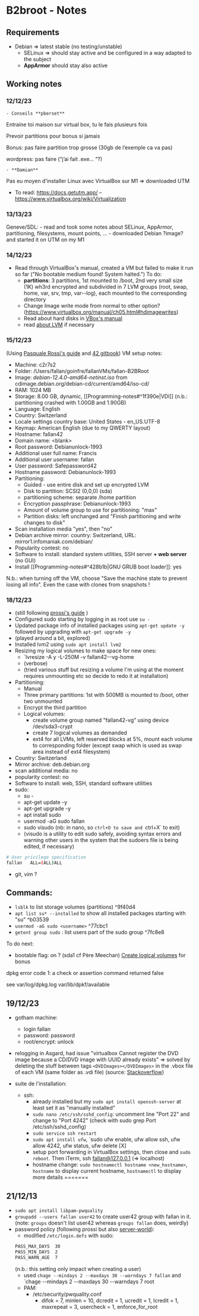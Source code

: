 # B2broot - Notes


## Requirements
- Debian => latest stable (no testing/unstable)
	- SELinux => should stay active and be configured in a way adapted to the subject
	- **AppArmor** should stay also active


## Working notes
### 12/12/23
	- Conseils **pberset**
Entraine toi maison sur virtual box, tu le fais plusieurs fois

Prevoir partitions pour bonus si jamais

Bonus: pas faire partition trop grosse (30gb de l’exemple ca va pas)

wordpress: pas faire (“j’ai fait .exe… “?)

	- **Damian**
Pas eu moyen d'installer Linux avec VirtualBox sur M1
=> downloaded UTM
- To read: https://docs.getutm.app/    –    https://www.virtualbox.org/wiki/Virtualization

### 13/13/23
Geneve/SDL:
	- read and took some notes about SELinux, AppArmor, partitioning, filesystems, mount points, ...
	- downloaded Debian ?image? and started it on UTM on my M1

### 14/12/23
- Read through VirtualBox's manual, created a VM but failed to make it run so far ("No bootable medium found! System halted.")
To do: 
	- **partitions**: 3 partitions, 1st mounted to /boot, 2nd very small size (1K) wh3rd encrypted and subdivided in 7 LVM groups (root, swap, home, var, srv, tmp, var--log), each mounted to the corresponding directory
	- Change Image write mode from normal to other option? (https://www.virtualbox.org/manual/ch05.html#hdimagewrites)
	- Read about hard disks in [VBox's manual](https://www.virtualbox.org/manual/ch05.html)
	- read [about LVM](https://www.redhat.com/sysadmin/lvm-vs-partitioning) if necessary

### 15/12/23
(Using [Pasquale Rossi's guide](https://github.com/pasqualerossi/Born2BeRoot-Guide) and [42 gitbook](https://42-cursus.gitbook.io/guide/rank-01/born2beroot/install-your-virtual-machine))
VM setup notes:
- Machine: c2r7s2
- Folder: /Users/fallan/goinfre/fallanVMs/fallan-B2BRoot
- Image: *debian-12.4.0-amd64-netinst.iso* from cdimage.debian.org/debian-cd/current/amd64/iso-cd/
- RAM: 1024 MB
- Storage: 8.00 GB, dynamic, [[Programming-notes#^1f390e|VDI]] (n.b.: partitioning crashed with 1.00GB and 1.90GB)
- Language: English
- Country: Switzerland
- Locale settings country base: United States - en_US.UTF-8
- Keymap: American English (due to my QWERTY layout)
- Hostname: fallan42
- Domain name: \<blank\>
- Root password: Debianunlock-1993
- Additional user full name: Francis
- Additional user username: fallan
- User password: Safepassword42
- Hostname password: Debianunlock-1993
- Partitioning:
	- Guided - use entire disk and set up encrypted LVM
	- Disk to partition: SCSI2 (0,0,0) (sda)
	- partitioning scheme: separate /home partition
	- Encryption passphrase: Debianunlock-1993
	- Amount of volume group to use for partitioning: "max"
	- Partition disks: left unchanged and "Finish partitioning and write changes to disk"
- Scan installation media "yes", then "no"
- Debian archive mirror: country: Switzerland, URL: mirror1.infomaniak.com/debian/
- Popularity contest: no
- Software to install: standard system utilities, SSH server **+ web server** (no GUI)
- Install [[Programming-notes#^428b1b|GNU GRUB boot loader]]: yes 

N.b.: when turning off the VM, choose "Save the machine state to prevent losing all info". Even the case with clones from snapshots !

### 18/12/23
- (still following [prossi's guide](https://github.com/pasqualerossi/Born2BeRoot-Guide) )
- Configured sudo starting by logging in as root use `su -`
- Updated package info of installed packages using `apt-get update -y` followed by upgrading with `apt-get upgrade -y`
- (played around a bit, explored)
- Installed lvm2 using `sudo apt install lvm2`
- Resizing my logical volumes to make space for new ones:
	- `lvresize -A y -L-250M -v fallan42--vg-home
	- (verbose)
	- (tried various stuff but resizing a volume I'm using at the moment requires unmounting etc so decide to redo it at installation)
- Partitioning:
	- Manual
	- Three primary partitions: 1st with 500MB is mounted to /boot, other two unmounted
	- Encrypt the third partition
	- Logical volumes:
		- create volume group named "fallan42-vg" using device /dev/sda3-crypt
		- create 7 logical volumes as demanded
		- ext4 for all LVMs, left reserved blocks at 5%, mount each volume to corresponding folder (except swap which is used as swap area instead of ext4 filesystem)
- Country: Switzerland
- Mirror archive: deb.debian.org
- scan additional media: no
- popularity contest: no
- Software to install: web, SSH, standard software utilities
- sudo:
	- su -
	- apt-get update -y
	- apt-get upgrade -y
	- apt install sudo
	- usermod -aG sudo fallan
	- sudo visudo (nb: in nano, so `ctrl+O to save and `ctrl+X` to exit)
	- (visudo is a utility to edit sudo safely, avoiding syntax errors and warning other users in the system that the sudoers file is being edited, if necessary)
```bash
# User privilege specification
fallan   ALL=(ALL)ALL
```
- git, vim ?
## Commands:
- `lsblk` to list storage volumes (partitions) ^9f40d4
- `apt list su* --installed` to show all installed packages starting with "su" ^b03539
- `usermod -aG sudo <username>` ^77cbc1
- `getent group sudo` : list users part of the sudo group ^7fc8e8

To do next:
- bootable flag: on ? (sda1 cf Père Meechan)
[Create logical volumes](https://www.redhat.com/sysadmin/creating-logical-volumes) for bonus


dpkg error code 1: a check or assertion command returned false

see var/log/dpkg.log
 var/lib/dpkf/available

## 19/12/23
- gotham machine: 
	- login fallan
	- password: password
	- root/encrypt: unlock

- relogging in Asgard, had issue "virtualbox Cannot register the DVD image because a CD/DVD image with UUID already exists" => solved by deleting the stuff between tags `<DVDImages></DVDImages>` in the .vbox file of each VM (same folder as .vdi file) (source: [Stackoverflow](https://stackoverflow.com/questions/36857343/virtualbox-import-error-cannot-register-the-dvd-image))

- suite de l'installation:
	- ssh:
		- already installed but my `sudo apt install openssh-server` at least set it as "manually installed"
		- `sudo nano /etc/ssh/sshd_config`: uncomment line "Port 22" and change to "Port 4242" (check with sudo grep Port /etc/ssh/sshd_config)
		- `sudo service ssh restart` 
		- `sudo apt install ufw`, `sudo ufw enable,  ufw allow ssh, ufw allow 4242, ufw status, ufw delete [X]
		- setup port forwarding in VirtualBox settings, then close and `sudo reboot`. Then iTerm, ssh fallan@127.0.0.1 (=> localhost)
		- hostname change: `sudo hostnamectl hostname <new_hostname>`, `hostname` to display current hostname, `hostnamectl` to display more details
=======
## 21/12/13
- `sudo apt install libpam-pwquality`
- `groupadd --users fallan user42` to create user42 group with fallan in it. (note: `groups` doesn't list user42 whereas `groups fallan` does, weirdly)
- password policy (following prossi but also [server-world](https://www.server-world.info/en/note?os=Debian_12&p=pam&f=1)):
	- modified `/etc/login.defs` with sudo:
	```bash
	PASS_MAX_DAYS  30
	PASS_MIN_DAYS  2
	PASS_WARN_AGE  7
	```
	(n.b.: this setting only impact when creating a user)
	- used `chage --mindays 2 --maxdays 30 --warndays 7 fallan` and `chage --mindays 2 --maxdays 30 --warndays 7 root
	- PAM:
		- /etc/security/pwquality.conf
			- difok = 7, minlen = 10, dcredit = 1, ucredit = 1, lcredit = 1, maxrepeat = 3, usercheck = 1, enforce_for_root
	